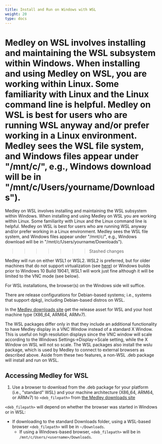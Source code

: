 ```yaml
---
title: Install and Run on Windows with WSL
weight: 20
type: docs
---
```


Medley on WSL involves installing and maintaining the WSL subsystem within Windows. When installing and using Medley on WSL, you are working within Linux. Some familiarity with Linux and the Linux command line is helpful.  Medley on WSL is best for users who are running WSL anyway and/or prefer working in a Linux environment. Medley sees the WSL file system, and Windows files appear under "/mnt/c/", e.g., Windows download will be in "/mnt/c/Users/yourname/Downloads").
=======
Medley on WSL involves installing and maintaining the WSL subsystem within Windows. When installing and using Medley on WSL you are working within Linux. Some familiarity with Linux and the Linux command line is helpful.  Medley on WSL is best for users who are running WSL anyway and/or prefer working in a Linux environment. Medley sees the WSL file system, and Windows files appear under "/mnt/c/", e.g., Windows download will be in "/mnt/c/Users/yourname/Downloads").
>>>>>>> Stashed changes

Medley will run on either WSL1 or WSL2.  WSL2 is preferred, but for older machines that do not support virtualization (see 
[here](https://learn.microsoft.com/en-us/virtualization/hyper-v-on-windows/reference/hyper-v-requirements))
or Windows builds prior to Windows 10 Build 19041, WSL1 will work just fine although it will be limited to the VNC mode (see below).

For WSL installations, the browser(s) on the Windows side will suffice.

There are release configurations for Debian-based systems; i.e., systems that support dpkg), including Debian-based distros on WSL.

In the [Medley downloads site](https://online.interlisp.org/downloads/medley_downloads.html) get the release asset for WSL and your host machine type (X86_64, ARM64, ARMv7).

The WSL packages differ only in 
that they include an additional functionality to have Medley display in a VNC Window
instead of a standard X Window.  This is useful on high resolution displays since
the VNC window will scale according to the Windows Settings->Display->Scale setting,
while the X Window on WSL will not so scale. The WSL packages also install the wslu
package, which is used by Medley to connect to external browsers as described above.
Aside from these two features, a non-WSL .deb package will install and run on WSL.

## Accessing Medley for WSL

1.  Use a browser to download from the .deb package for your platform (i.e., "standard" WSL) and your machine 	architecture (X86_64, ARM64, or ARMv7) to `<deb_filepath>` from [the Medley downloads site](https://online.interlisp.org/downloads/medley_downloads.html)
	
 `<deb_filepath>` will depend on whether the browser was started in Windows or in WSL:
 * If downloading to the standard Downloads folder, using a WSL-based browser `<deb_filepath>` will be in `~/Downloads`.  
	* If using a Windows-based browser, `<deb_filepath>` will be in `/mnt/c/Users/<username>/Downloads`.



